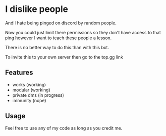  # I dislike people

And I hate being pinged on discord by random people.

Now you could just limit there permissions so they don't have access to that ping however I want to teach these people a lesson.

There is no better way to do this than with this bot.

To invite this to your own server then go to the top.gg link

 ## Features

 * works (working)
 * modular (working)
 * private dms (in progress)
 * immunity (nope)


## Usage

Feel free to use any of my code as long as you credit me.